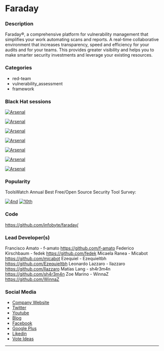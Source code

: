 # Faraday

### Description
Faraday®, a comprehensive platform for vulnerability management that simplifies your work automating scans and reports. A real-time collaborative environment that increases transparency, speed and efficiency for your audits and for your teams. This provides greater visibility and helps you to make smarter security investments and leverage your existing resources.

### Categories
* red-team
* vulnerability_assessment
* framework

### Black Hat sessions


[![Arsenal](https://raw.githubusercontent.com/toolswatch/badges/master/arsenal/asia/2017.svg)](https://www.toolswatch.org/2017/02/the-black-hat-arsenal-asia-2017-great-line-up/)

[![Arsenal](https://raw.githubusercontent.com/toolswatch/badges/master/arsenal/usa/2016.svg)](https://www.toolswatch.org/2016/06/the-black-hat-arsenal-usa-2016-remarkable-line-up/)

[![Arsenal](https://raw.githubusercontent.com/toolswatch/badges/master/arsenal/europe/2016.svg)](https://www.toolswatch.org/2016/09/the-black-hat-arsenal-europe-2016-line-up/)

[![Arsenal](https://raw.githubusercontent.com/toolswatch/badges/master/arsenal/asia/2016.svg)](https://www.toolswatch.org/2016/03/black-hat-arsenal-asia-2016-speakers-line-up/)

[![Arsenal](https://raw.githubusercontent.com/toolswatch/badges/master/arsenal/usa/2015.svg)](https://www.toolswatch.org/2015/06/black-hat-arsenal-usa-2015-speakers-lineup/)

[![Arsenal](https://raw.githubusercontent.com/toolswatch/badges/master/arsenal/europe/2015.svg)](https://www.toolswatch.org/2015/10/black-hat-arsenal-europe-2015-line-up/)

[![Arsenal]([![Arsenal](https://raw.githubusercontent.com/toolswatch/badges/master/arsenal/usa/2011.svg)])](https://www.toolswatch.org/blackhat-arsenal-us-2011-archive/)

### Popularity

ToolsWatch Annual Best Free/Open Source Security Tool Survey:

[![4nd](https://www.toolswatch.org/badges/toptools/2015.svg)](https://www.toolswatch.org/2016/02/2015-top-security-tools-as-voted-by-toolswatch-org-readers)
[![10th](https://www.toolswatch.org/badges/toptools/2016.svg)](https://www.toolswatch.org/2017/02/2016-top-security-tools-as-voted-by-toolswatch-org-readers)
 

### Code 
https://github.com/infobyte/faraday/

### Lead Developer(s)
 Francisco Amato - f-amato https://github.com/f-amato
 Federico Kirschbaum - fedek https://github.com/fedek
 Micaela Ranea - Micabot https://github.com/micabot
 Ezequiel - Ezequieltbh https://github.com/Ezequieltbh
 Leonardo Lazzaro - llazzaro https://github.com/llazzaro
 Matías Lang - sh4r3m4n https://github.com/sh4r3m4n
 Zoe Marino - WinnaZ https://github.com/WinnaZ

### Social Media 
* [Company Website](https://www.faradaysec.com) 
* [Twitter](https://twitter.com/faradaysec)
* [Youtube](https://www.youtube.com/channel/UCnHpyTi7zRQ9A4U4Ldc65YQ) 
* [Blog](http://blog.infobytesec.com/)
* [Facebook](https://www.facebook.com/Infobytesec)
* [Google Plus](https://plus.google.com/102513496842154065650)
* [Likedin](https://www.linkedin.com/company/244720)
* [Vote Ideas](www.faradaysec.com/ideas)
----